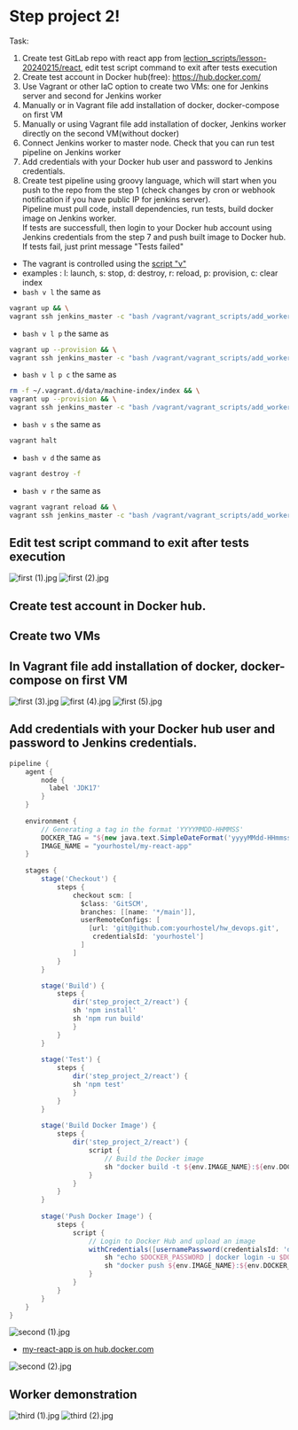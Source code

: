 # Step project 2!

Task:
1. Create test GitLab repo with react app from [lection_scripts/lesson-20240215/react](https://gitlab.com/dan-it/groups/devops2/lection_scripts/-/tree/main/lesson-20240215/react?ref_type=heads), edit test script command to exit after tests execution
2. Create test account in Docker hub(free): https://hub.docker.com/
3. Use Vagrant or other IaC option to create two VMs: one for Jenkins server and second for Jenkins worker
4. Manually or in Vagrant file add installation of docker, docker-compose on first VM
5. Manually or using Vagrant file add installation of docker, Jenkins worker directly on the second VM(without docker)
6. Connect Jenkins worker to master node. Check that you can run test pipeline on Jenkins worker
7. Add credentials with your Docker hub user and password to Jenkins credentials.
8. Create test pipeline using groovy language, which will start when you push to the repo from the step 1 (check changes by cron or webhook notification if you have public IP for jenkins server).  
  Pipeline must pull code, install dependencies, run tests, build docker image on Jenkins worker.  
  If tests are successfull, then login to your Docker hub account using Jenkins credentials from the step 7 and push built image to Docker hub.  
  If tests fail, just print message "Tests failed"

- The vagrant is controlled using the [script "v"](https://github.com/yourhostel/hw_devops/blob/main/step_project_2/v) 
- examples :
  l: launch, s: stop, d: destroy, r: reload, p: provision, c: clear index
- `bash v l`     the same as 
```bash
vagrant up && \
vagrant ssh jenkins_master -c "bash /vagrant/vagrant_scripts/add_worker_key_to_container.sh jenkins"
```
- `bash v l p`   the same as 
```bash
vagrant up --provision && \
vagrant ssh jenkins_master -c "bash /vagrant/vagrant_scripts/add_worker_key_to_container.sh jenkins"
```
- `bash v l p c` the same as 
```bash
rm -f ~/.vagrant.d/data/machine-index/index && \
vagrant up --provision && \
vagrant ssh jenkins_master -c "bash /vagrant/vagrant_scripts/add_worker_key_to_container.sh jenkins" 
```
- `bash v s` the same as 
```bash
vagrant halt
```
- `bash v d` the same as 
```bash
vagrant destroy -f
```
- `bash v r` the same as 
```bash
vagrant vagrant reload && \
vagrant ssh jenkins_master -c "bash /vagrant/vagrant_scripts/add_worker_key_to_container.sh jenkins"
```

## Edit test script command to exit after tests execution
![first (1).jpg](screenshots%2Ffirst%20%281%29.jpg)
![first (2).jpg](screenshots%2Ffirst%20%282%29.jpg)
## Create test account in Docker hub.
## Create two VMs
## In Vagrant file add installation of docker, docker-compose on first VM
![first (3).jpg](screenshots%2Ffirst%20%283%29.jpg)
![first (4).jpg](screenshots%2Ffirst%20%284%29.jpg)
![first (5).jpg](screenshots%2Ffirst%20%285%29.jpg)
## Add credentials with your Docker hub user and password to Jenkins credentials.

```groovy
pipeline {
    agent {
        node {     
          label 'JDK17'
        }  
    }
    
    environment {
        // Generating a tag in the format 'YYYYMMDD-HHMMSS'
        DOCKER_TAG = "${new java.text.SimpleDateFormat('yyyyMMdd-HHmmss').format(new Date())}"
        IMAGE_NAME = "yourhostel/my-react-app"
    }
    
    stages {
        stage('Checkout') {
            steps {
                checkout scm: [ 
                  $class: 'GitSCM', 
                  branches: [[name: '*/main']], 
                  userRemoteConfigs: [
                    [url: 'git@github.com:yourhostel/hw_devops.git',
                     credentialsId: 'yourhostel']
                  ]
                ]
            }
        }

        stage('Build') {
            steps {
                dir('step_project_2/react') {
                sh 'npm install'
                sh 'npm run build'
                } 
            }
        }
        
        stage('Test') {
            steps {
                dir('step_project_2/react') {
                sh 'npm test'
                } 
            }
        }
        
        stage('Build Docker Image') {
            steps {
                dir('step_project_2/react') {
                    script {
                        // Build the Docker image
                        sh "docker build -t ${env.IMAGE_NAME}:${env.DOCKER_TAG} ."
                    }
                }
            }
        }
        
        stage('Push Docker Image') {
            steps {
                script {
                    // Login to Docker Hub and upload an image
                    withCredentials([usernamePassword(credentialsId: 'docker-hub', usernameVariable: 'DOCKER_USERNAME', passwordVariable: 'DOCKER_PASSWORD')]) {
                        sh "echo $DOCKER_PASSWORD | docker login -u $DOCKER_USERNAME --password-stdin"
                        sh "docker push ${env.IMAGE_NAME}:${env.DOCKER_TAG}"
                    }
                }
            }
        }
    }
}
```
![second (1).jpg](screenshots%2Fsecond%20%281%29.jpg)
- [my-react-app is on hub.docker.com](https://hub.docker.com/repository/docker/yourhostel/my-react-app/general) 
 
![second (2).jpg](screenshots%2Fsecond%20%282%29.jpg)

## Worker demonstration
![third (1).jpg](screenshots%2Fthird%20%281%29.jpg)
![third (2).jpg](screenshots%2Fthird%20%282%29.jpg)
